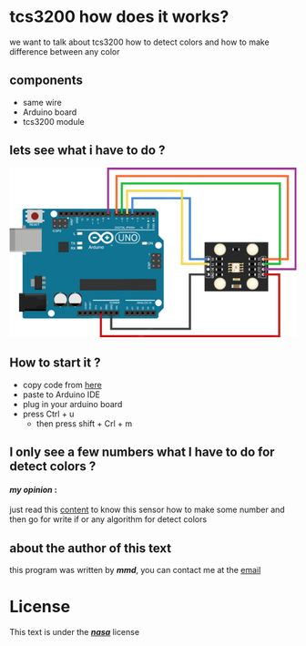 # tcs3200 how does it works?
we want to talk about tcs3200 how to detect colors and how to make difference between any color
## components
* same wire
 * Arduino board
  * tcs3200 module
## lets see what i have to do ?
![pic1](https://raw.githubusercontent.com/ZzmmdzZ/tcs3200_Matinfarid_MRA1400/main/Wiring-TCS230-TCS3200-Color-Sensor-Module-with-Arduino.png)
## How to start it ?
* copy code from [here](https://github.com/ZzmmdzZ/tcs3200_Matinfarid_MRA1400/blob/main/code) 
* paste to Arduino IDE
* plug in your arduino board
* press Ctrl + u
  * then press shift + Crl + m
## I only see a few numbers what I have to do for detect colors ?
#### **_my opinion_** :
just read this [content](https://lastminuteengineers.com/tcs230-tcs3200-color-sensor-arduino-tutorial/) to know this sensor how to make some number and then go for write if or any algorithm for detect colors
## about the author of this text
this program was written by **_mmd_**, you can contact me at the [email](https://mail.google.com/mail/u/0/#inbox?compose=GTvVlcSHxjfrKtsHKPnqJVCgLGxLxdKlrtDNKLPwzVWTCZcXwwWNhgVJshGgPppfNLtgMFljwZRJL)
# License
This text is under the [**_nasa_**](https://www.nasa.gov/) license
